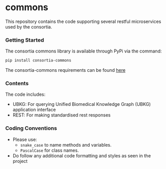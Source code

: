 # commons

This repository contains the code supporting several restful microservices used by the consortia.

### Getting Started

The consortia commons library is available through PyPi via the command:

```bash
pip install consortia-commons
```

The consortia-commons requirements can be found [here](requirements.txt)


### Contents

The code includes:
- UBKG: For querying Unified Biomedical Knowledge Graph (UBKG) application interface
- REST: For making standardised rest responses


### Coding Conventions
- Please use:
  - `snake_case` to name methods and variables. 
  - `PascalCase` for class names.
- Do follow any additional code formatting and styles as seen in the project